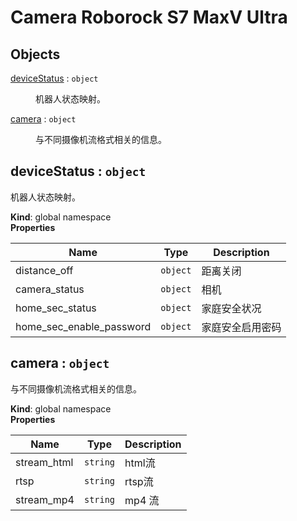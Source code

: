 # Camera Roborock S7 MaxV Ultra

## Objects

<dl>
<dt><a href="#deviceStatus">deviceStatus</a> : <code>object</code></dt>
<dd><p>机器人状态映射。</p>
</dd>
<dt><a href="#camera">camera</a> : <code>object</code></dt>
<dd><p>与不同摄像机流格式相关的信息。</p>
</dd>
</dl>

<a name="deviceStatus"></a>

## deviceStatus : <code>object</code>
机器人状态映射。

**Kind**: global namespace  
**Properties**

| Name | Type | Description |
| --- | --- | --- |
| distance_off | <code>object</code> | 距离关闭 |
| camera_status | <code>object</code> | 相机 |
| home_sec_status | <code>object</code> | 家庭安全状况 |
| home_sec_enable_password | <code>object</code> | 家庭安全启用密码 |

<a name="camera"></a>

## camera : <code>object</code>
与不同摄像机流格式相关的信息。

**Kind**: global namespace  
**Properties**

| Name | Type | Description |
| --- | --- | --- |
| stream_html | <code>string</code> | html流 |
| rtsp | <code>string</code> | rtsp流 |
| stream_mp4 | <code>string</code> | mp4 流 |

